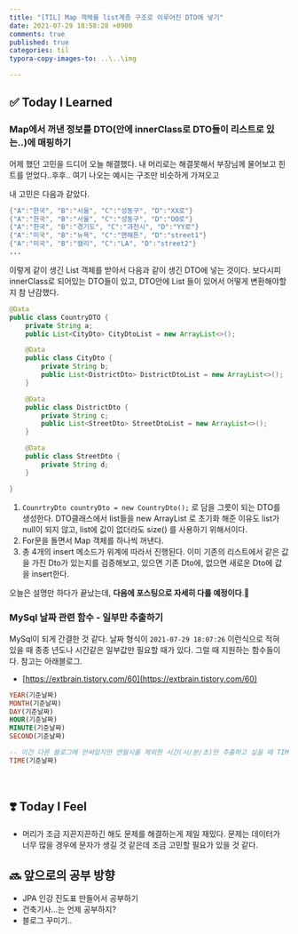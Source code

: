 ```yaml
---
title: "[TIL] Map 객체를 list계층 구조로 이루어진 DTO에 넣기"
date: 2021-07-29 18:58:28 +0900
comments: true
published: true
categories: til
typora-copy-images-to: ..\..\img

---
```


## ✅ Today I Learned  

### Map에서 꺼낸 정보를 DTO(안에 innerClass로 DTO들이 리스트로 있는..)에 매핑하기

어제 했던 고민을 드디어 오늘 해결했다. 내 머리로는 해결못해서 부장님께 물어보고 힌트를 얻었다..후후..
여기 나오는 예시는 구조만 비슷하게 가져오고 

내 고민은 다음과 같았다.  

```java
{"A":"한국", "B":"서울", "C":"성동구", "D":"XX로"}
{"A":"한국", "B":"서울", "C":"성동구", "D":"OO로"}
{"A":"한국", "B":"경기도", "C":"과천시", "D":"YY로"}
{"A":"미국", "B":"뉴욕", "C":"맨해튼", "D":"street1"}
{"A":"미국", "B":"캘리", "C":"LA", "D":"street2"}
...
```

  

이렇게 같이 생긴 List<Map> 객체를 받아서 다음과 같이 생긴 DTO에 넣는 것이다.  보다시피 innerClass로 되어있는 DTO들이 있고, DTO안에 List<DTO> 들이 있어서 어떻게 변환해야할지 참 난감했다.

```java
@Data
public class CountryDTO {
    private String a;
    public List<CityDto> CityDtoList = new ArrayList<>();

    @Data
    public class CityDto {
        private String b;
        public List<DistrictDto> DistrictDtoList = new ArrayList<>();
    }

    @Data
    public class DistrictDto {
    	private String c;
        public List<StreetDto> StreetDtoList = new ArrayList<>();
    }

    @Data
    public class StreetDto {
        private String d;
    }

}
```

1. `CounrtryDto countryDto = new CountryDto();` 로 담을 그릇이 되는 DTO를 생성한다. DTO클래스에서 list들을 new ArrayList 로 초기화 해준 이유도 list가 null이 되지 않고, list에 값이 없더라도 size() 를 사용하기 위해서이다.
2. For문을 돌면서 Map 객체를 하나씩 꺼낸다.
3. 총 4개의 insert 메소드가 위계에 따라서 진행된다. 이미 기존의 리스트에서 같은 값을 가진 Dto가 있는지를 검증해보고, 있으면 기존 Dto에, 없으면 새로운 Dto에 값을 insert한다.

오늘은 설명만 하다가 끝났는데, **다음에 포스팅으로 자세히 다룰 예정이다**.👋      



### MySql 날짜 관련 함수 - 일부만 추출하기

MySql이 되게 간결한 것 같다. 날짜 형식이 `2021-07-29 18:07:26` 이런식으로 적혀 있을 때 종종 년도나 시간같은 일부값만 필요할 때가 있다. 그럴 때 지원하는 함수들이다. 참고는 아래블로그.

- [https://extbrain.tistory.com/60](https://extbrain.tistory.com/60)

  

```sql
YEAR(기준날짜)
MONTH(기준날짜)
DAY(기준날짜)
HOUR(기준날짜)
MINUTE(기준날짜)
SECOND(기준날짜)

-- 이건 다른 블로그에 안써있지만 연월시를 제외한 시간(시/분/초)만 추출하고 싶을 때 TIME을 사용
TIME(기준날짜)
```

​    

## ❣️ Today I Feel

- 머리가 조금 지끈지끈하긴 해도 문제를 해결하는게 제일 재밌다. 문제는 데이터가 너무 많을 경우에 문자가 생길 것 같은데 조금 고민할 필요가 있을 것 같다.

## 🔜 앞으로의 공부 방향

- JPA 인강 진도표 만들어서 공부하기
- 건축기사…는 언제 공부하지?
- 블로그 꾸미기..